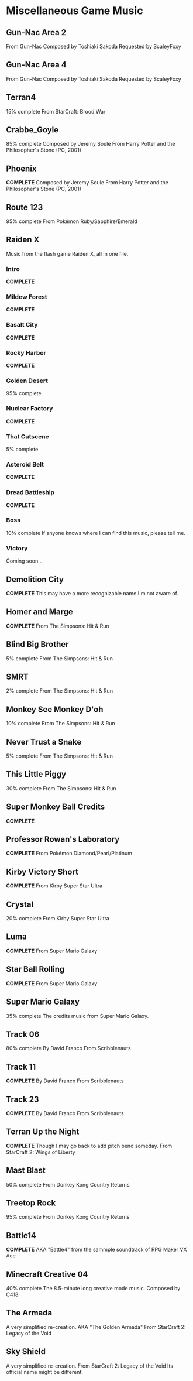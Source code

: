 # Miscellaneous Game Music

## Gun-Nac Area 2
From Gun-Nac
Composed by Toshiaki Sakoda
Requested by ScaleyFoxy

## Gun-Nac Area 4
From Gun-Nac
Composed by Toshiaki Sakoda
Requested by ScaleyFoxy

## Terran4
15% complete
From StarCraft: Brood War

## Crabbe_Goyle
85% complete
Composed by Jeremy Soule
From Harry Potter and the Philosopher's Stone (PC, 2001)

## Phoenix
**COMPLETE**
Composed by Jeremy Soule
From Harry Potter and the Philosopher's Stone (PC, 2001)

## Route 123
95% complete
From Pokémon Ruby/Sapphire/Emerald

## Raiden X
Music from the flash game Raiden X, all in one file.

### Intro
**COMPLETE**

### Mildew Forest
**COMPLETE**

### Basalt City
**COMPLETE**

### Rocky Harbor
**COMPLETE**

### Golden Desert
95% complete

### Nuclear Factory
**COMPLETE**

### That Cutscene
5% complete

### Asteroid Belt
**COMPLETE**

### Dread Battleship
**COMPLETE**

### Boss
10% complete
If anyone knows where I can find this music, please tell me.

### Victory
Coming soon...

## Demolition City
**COMPLETE**
This may have a more recognizable name I'm not aware of.

## Homer and Marge
**COMPLETE**
From The Simpsons: Hit & Run

## Blind Big Brother
5% complete
From The Simpsons: Hit & Run

## SMRT
2% complete
From The Simpsons: Hit & Run

## Monkey See Monkey D'oh
10% complete
From The Simpsons: Hit & Run

## Never Trust a Snake
5% complete
From The Simpsons: Hit & Run

## This Little Piggy
30% complete
From The Simpsons: Hit & Run

## Super Monkey Ball Credits
**COMPLETE**

## Professor Rowan's Laboratory
**COMPLETE**
From Pokémon Diamond/Pearl/Platinum

## Kirby Victory Short
**COMPLETE**
From Kirby Super Star Ultra

## Crystal
20% complete
From Kirby Super Star Ultra

## Luma
**COMPLETE**
From Super Mario Galaxy

## Star Ball Rolling
**COMPLETE**
From Super Mario Galaxy

## Super Mario Galaxy
35% complete
The credits music from Super Mario Galaxy.

## Track 06
80% complete
By David Franco
From Scribblenauts

## Track 11
**COMPLETE**
By David Franco
From Scribblenauts

## Track 23
**COMPLETE**
By David Franco
From Scribblenauts

## Terran Up the Night
**COMPLETE**
Though I may go back to add pitch bend someday.
From StarCraft 2: Wings of Liberty

## Mast Blast
50% complete
From Donkey Kong Country Returns

## Treetop Rock
95% complete
From Donkey Kong Country Returns

## Battle14
**COMPLETE**
AKA "Battle4" from the sammple soundtrack of RPG Maker VX Ace

## Minecraft Creative 04
40% complete
The 8.5-minute long creative mode music.
Composed by C418

## The Armada
A very simplified re-creation.
AKA "The Golden Armada"
From StarCraft 2: Legacy of the Void

## Sky Shield
A very simplified re-creation.
From StarCraft 2: Legacy of the Void
Its official name might be different.

